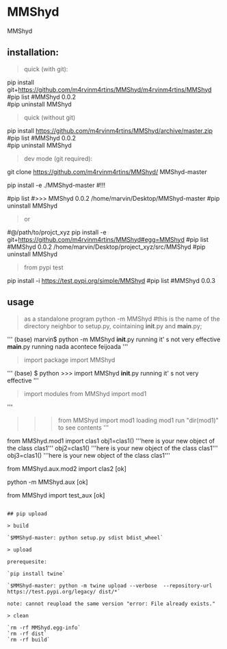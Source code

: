# MMShyd
MMShyd

## installation:

> quick (with git):

pip install git+https://github.com/m4rvinm4rtins/MMShyd/m4rvinm4rtins/MMShyd
#pip list
#MMShyd                               0.0.2               
#pip uninstall MMShyd

> quick (without git)

pip install https://github.com/m4rvinm4rtins/MMShyd/archive/master.zip
#pip list
#MMShyd                               0.0.2               
#pip uninstall MMShyd

> dev mode (git required):

git clone https://github.com/m4rvinm4rtins/MMShyd/ MMShyd-master

pip install -e ./MMShyd-master #!!!

#pip list
#>>> MMShyd                               0.0.2               /home/marvin/Desktop/MMShyd-master
#pip uninstall MMShyd

> or

#@/path/to/projct_xyz
pip install -e git+https://github.com/m4rvinm4rtins/MMShyd#egg=MMShyd
#pip list
#MMShyd                               0.0.2               /home/marvin/Desktop/project_xyz/src/MMShyd
#pip uninstall MMShyd

> from pypi test

pip install -i https://test.pypi.org/simple/MMShyd
#pip list
#MMShyd                               0.0.3               

## usage

> as a standalone program
python -m MMShyd
#this is the name of the directory neighbor to setup.py, cointaining __init__.py and __main__.py;

'''
(base) marvin$ python -m MMShyd
    __init__.py running
    it' s not very effective
    __main__.py running
    nada acontece feijoada
'''

> import package
import MMShyd

'''
(base) $ python
    >>> import MMShyd
    __init__.py running
    it' s not very effective
'''

> import modules
from MMShyd import mod1

'''
>>> from MMShyd import mod1
loading mod1
run "dir(mod1)" to see contents
'''

from MMShyd.mod1 import clas1
obj1=clas1()
'''here is your new object of the class clas1'''
obj2=clas1()
'''here is your new object of the class clas1'''
obj3=clas1()
'''here is your new object of the class clas1'''

from MMShyd.aux.mod2 import clas2 [ok]

python -m MMShyd.aux [ok]

from MMShyd import test_aux [ok]

```

## pip upload

> build
	
`$MMShyd-master: python setup.py sdist bdist_wheel`

> upload
	
prerequesite:

`pip install twine`
	
`$MMShyd-master: python -m twine upload --verbose  --repository-url https://test.pypi.org/legacy/ dist/*`

note: cannot reupload the same version "error: File already exists."

> clean

`rm -rf MMShyd.egg-info`
`rm -rf dist`
`rm -rf build`

